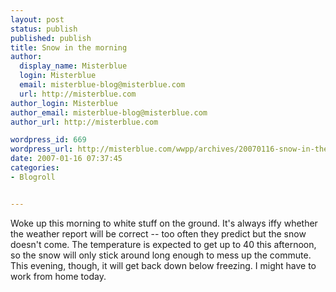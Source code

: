 ```yaml
---
layout: post
status: publish
published: publish
title: Snow in the morning
author:
  display_name: Misterblue
  login: Misterblue
  email: misterblue-blog@misterblue.com
  url: http://misterblue.com
author_login: Misterblue
author_email: misterblue-blog@misterblue.com
author_url: http://misterblue.com

wordpress_id: 669
wordpress_url: http://misterblue.com/wwpp/archives/20070116-snow-in-the-morning
date: 2007-01-16 07:37:45
categories:
- Blogroll


---
```

Woke up this morning to white stuff on the ground. It's always iffy whether the weather report will be correct -- too often they predict but the snow doesn't come. The temperature is expected to get up to 40 this afternoon, so the snow will only stick around long enough to mess up the commute. This evening, though, it will get back down below freezing. I might have to work from home today.
